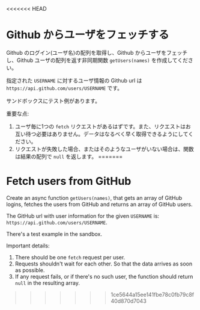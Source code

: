 <<<<<<< HEAD
# Github からユーザをフェッチする

Github のログイン(ユーザ名)の配列を取得し、Github からユーザをフェッチし、Github ユーザの配列を返す非同期関数 `getUsers(names)` を作成してください。

指定された `USERNAME` に対するユーザ情報の Github url は `https://api.github.com/users/USERNAME` です。

サンドボックスにテスト例があります。

重要な点:

1. ユーザ毎に1つの `fetch` リクエストがあるはずです。また、リクエストはお互い待つ必要はありません。データはなるべく早く取得できるようにしてください。
2. リクエストが失敗した場合、またはそのようなユーザがいない場合は、関数は結果の配列で `null` を返します。
=======
# Fetch users from GitHub

Create an async function `getUsers(names)`, that gets an array of GitHub logins, fetches the users from GitHub and returns an array of GitHub users.

The GitHub url with user information for the given `USERNAME` is: `https://api.github.com/users/USERNAME`.

There's a test example in the sandbox.

Important details:

1. There should be one `fetch` request per user.
2. Requests shouldn't wait for each other. So that the data arrives as soon as possible.
3. If any request fails, or if there's no such user, the function should return `null` in the resulting array.
>>>>>>> 1ce5644a15ee141fbe78c0fb79c8f40d870d7043
